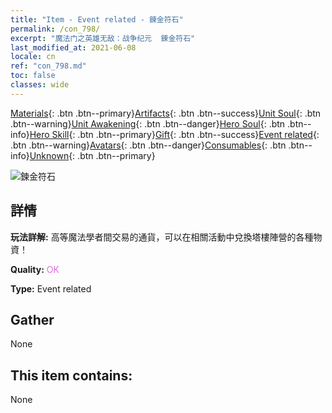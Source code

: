 ```yaml
---
title: "Item - Event related - 鍊金符石"
permalink: /con_798/
excerpt: "魔法门之英雄无敌：战争纪元  鍊金符石"
last_modified_at: 2021-06-08
locale: cn
ref: "con_798.md"
toc: false
classes: wide
---
```

 [Materials](/ItemsCN/){: .btn .btn--primary}[Artifacts](/ItemsCN/Artifacts/){: .btn .btn--success}[Unit Soul](/ItemsCN/UnitSoul/){: .btn .btn--warning}[Unit Awakening](/ItemsCN/UnitAwakening/){: .btn .btn--danger}[Hero Soul](/ItemsCN/HeroSoul/){: .btn .btn--info}[Hero Skill](/ItemsCN/HeroSkill/){: .btn .btn--primary}[Gift](/ItemsCN/Gift/){: .btn .btn--success}[Event related](/ItemsCN/Events/){: .btn .btn--warning}[Avatars](/ItemsCN/Avatars/){: .btn .btn--danger}[Consumables](/ItemsCN/Consumables/){: .btn .btn--info}[Unknown](/ItemsCN/Unknown/){: .btn .btn--primary}

 ![鍊金符石](/images/t/i_3056.png)

## 詳情
 **玩法詳解:** 高等魔法學者間交易的通貨，可以在相關活動中兌換塔樓陣營的各種物資！

 **Quality:** <span style="color: #DA70D6">OK</span>

 **Type:** Event related

## Gather

  None

## This item contains:

  None

